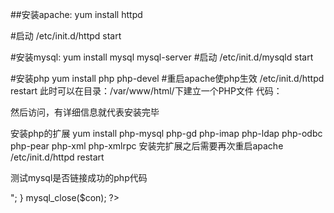 ##安装apache:
yum install httpd

#启动
/etc/init.d/httpd start
 
#安装mysql:
yum install mysql mysql-server
#启动
/etc/init.d/mysqld start
 
#安装php
yum install php php-devel
#重启apache使php生效
/etc/init.d/httpd restart
此时可以在目录：/var/www/html/下建立一个PHP文件
代码：
<?php phpinfo(); ?>
然后访问，有详细信息就代表安装完毕
 
安装php的扩展
yum install php-mysql php-gd php-imap php-ldap php-odbc php-pear php-xml php-xmlrpc
安装完扩展之后需要再次重启apache
/etc/init.d/httpd restart
 
测试mysql是否链接成功的php代码
<?php
$con = mysql_connect("10.0.@.@@","@@","@@");
if (!$con)
  {
  die('Could not connect: ' . mysql_error());
  }
 
mysql_select_db("mydb", $con);
 
$result = mysql_query("SELECT * FROM sys_user");
 
while($row = mysql_fetch_array($result))
  {
  echo $row['UserName'] . " " . $row['PassWord'] . " " . $row['id'];
  echo "<br />";
  }
 
mysql_close($con);
?>

